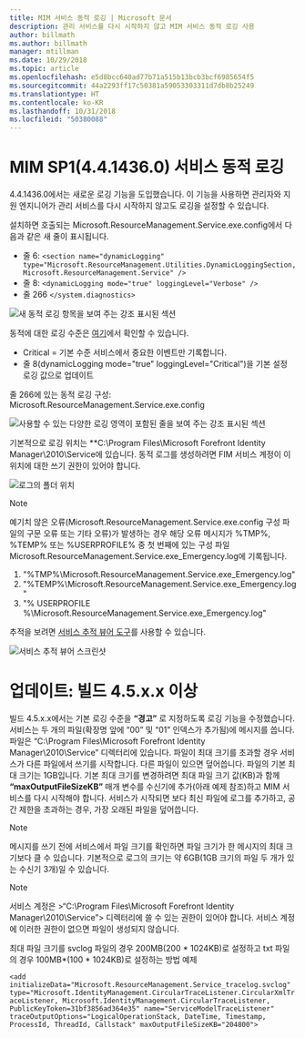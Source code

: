 ```yaml
---
title: MIM 서비스 동적 로깅 | Microsoft 문서
description: 관리 서비스를 다시 시작하지 않고 MIM 서비스 동적 로깅 사용
author: billmath
ms.author: billmath
manager: mtillman
ms.date: 10/29/2018
ms.topic: article
ms.openlocfilehash: e5d8bcc640ad77b71a515b13bcb3bcf6985654f5
ms.sourcegitcommit: 44a2293ff17c50381a59053303311d7db8b25249
ms.translationtype: HT
ms.contentlocale: ko-KR
ms.lasthandoff: 10/31/2018
ms.locfileid: "50380088"
---
```

# <a name="mim-sp1-4414360--service-dynamic-logging"></a>MIM SP1(4.4.1436.0) 서비스 동적 로깅

4.4.1436.0에서는 새로운 로깅 기능을 도입했습니다. 이 기능을 사용하면 관리자와 지원 엔지니어가 관리 서비스를 다시 시작하지 않고도 로깅을 설정할 수 있습니다.

설치하면 호출되는 Microsoft.ResourceManagement.Service.exe.config에서 다음과 같은 새 줄이 표시됩니다.

*   줄 6: ``<section name="dynamicLogging" type="Microsoft.ResourceManagement.Utilities.DynamicLoggingSection, Microsoft.ResourceManagement.Service" />``
*   줄 8:  ``<dynamicLogging mode="true" loggingLevel="Verbose" />``
*   줄 266 ``</system.diagnostics> ``

![새 동적 로깅 항목을 보여 주는 강조 표시된 섹션](media/mim-service-dynamic-logging/screen01.png)

동적에 대한 로깅 수준은 [여기](https://msdn.microsoft.com/library/ms733025(v=vs.110).aspx#Anchor_3)에서 확인할 수 있습니다.

- Critical = 기본 수준 서비스에서 중요한 이벤트만 기록합니다.
- 줄 8(dynamicLogging mode="true" loggingLevel="Critical")을 기본 설정 로깅 값으로 업데이트

줄 266에 있는 동적 로깅 구성: Microsoft.ResourceManagement.Service.exe.config

![사용할 수 있는 다양한 로깅 영역이 포함된 줄을 보여 주는 강조 표시된 섹션](media/mim-service-dynamic-logging/screen02.png)

기본적으로 로깅 위치는 **C:\Program Files\Microsoft Forefront Identity Manager\2010\Service에 있습니다. 동적 로그를 생성하려면 FIM 서비스 계정이 이 위치에 대한 쓰기 권한이 있어야 합니다.

![로그의 폴더 위치](media/mim-service-dynamic-logging/screen03.png)

> [!NOTE]
>  예기치 않은 오류(Microsoft.ResourceManagement.Service.exe.config 구성 파일의 구문 오류 또는 기타 오류)가 발생하는 경우 해당 오류 메시지가 %TMP%, %TEMP% 또는 %USERPROFILE% 중 첫 번째에 있는 구성 파일 Microsoft.ResourceManagement.Service.exe_Emergency.log에 기록됩니다.  
> 1. "%TMP%\Microsoft.ResourceManagement.Service.exe_Emergency.log"
> 2. "%TEMP%\Microsoft.ResourceManagement.Service.exe_Emergency.log"
> 3. "% USERPROFILE %\Microsoft.ResourceManagement.Service.exe_Emergency.log"

추적을 보려면 [서비스 추적 뷰어 도구](https://msdn.microsoft.com//library/aa751795(v=vs.110).aspx)를 사용할 수 있습니다.

 ![서비스 추적 뷰어 스크린샷](media/mim-service-dynamic-logging/screen04.png)

# <a name="updates-build-45xx-or-greater"></a>업데이트: 빌드 4.5.x.x 이상

빌드 4.5.x.x에서는 기본 로깅 수준을 **“경고”** 로 지정하도록 로깅 기능을 수정했습니다. 서비스는 두 개의 파일(확장명 앞에 “00” 및 “01” 인덱스가 추가됨)에 메시지를 씁니다. 파일은 “C:\Program Files\Microsoft Forefront Identity Manager\2010\Service” 디렉터리에 있습니다. 파일이 최대 크기를 초과할 경우 서비스가 다른 파일에서 쓰기를 시작합니다. 다른 파일이 있으면 덮어씁니다. 파일의 기본 최대 크기는 1GB입니다. 기본 최대 크기를 변경하려면 최대 파일 크기 값(KB)과 함께 **“maxOutputFileSizeKB”** 매개 변수를 수신기에 추가(아래 예제 참조)하고 MIM 서비스를 다시 시작해야 합니다. 서비스가 시작되면 보다 최신 파일에 로그를 추가하고, 공간 제한을 초과하는 경우, 가장 오래된 파일을 덮어씁니다. 

> [!NOTE] 
> 메시지를 쓰기 전에 서비스에서 파일 크기를 확인하면 파일 크기가 한 메시지의 최대 크기보다 클 수 있습니다. 기본적으로 로그의 크기는 약 6GB(1GB 크기의 파일 두 개가 있는 수신기 3개)일 수 있습니다.

> [!NOTE] 
> 서비스 계정은 >“C:\Program Files\Microsoft Forefront Identity Manager\2010\Service”> 디렉터리에 쓸 수 있는 권한이 있어야 합니다. 서비스 계정에 이러한 권한이 없으면 파일이 생성되지 않습니다.

최대 파일 크기를 svclog 파일의 경우 200MB(200 * 1024KB)로 설정하고 txt 파일의 경우 100MB*(100 * 1024KB)로 설정하는 방법 예제

`<add initializeData="Microsoft.ResourceManagement.Service_tracelog.svclog" type="Microsoft.IdentityManagement.CircularTraceListener.CircularXmlTraceListener, Microsoft.IdentityManagement.CircularTraceListener, PublicKeyToken=31bf3856ad364e35" name="ServiceModelTraceListener" traceOutputOptions="LogicalOperationStack, DateTime, Timestamp, ProcessId, ThreadId, Callstack" maxOutputFileSizeKB="204800">`
